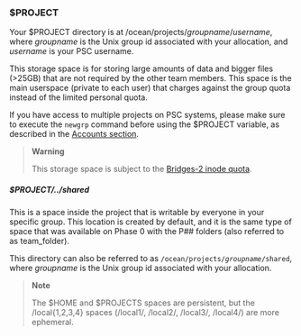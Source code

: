 

### $PROJECT
Your $PROJECT directory is at /ocean/projects/*groupname*/*username*, where *groupname* is the Unix group id associated with your allocation, and *username* is your PSC username. 

This storage space is for storing large amounts of data and bigger files (>25GB) that are not required by the other team members. This space is the main userspace (private to each user) that charges against the group quota instead of the limited personal quota.

If you have access to multiple projects on PSC systems, please make sure to execute the `newgrp` command before using the $PROJECT variable, as described in the [Accounts section](https://www.psc.edu/resources/neocortex/docs/accounts).

<div class="warning">
<blockquote>
  <strong>Warning</strong>
  <p>This storage space is subject to the <a href="https://www.psc.edu/resources/bridges-2/user-guide/#inode-quota">Bridges-2 inode quota</a>.</p>
</blockquote>
</div>

##### $PROJECT/../shared
This is a space inside the project that is writable by everyone in your specific group. This location is created by default, and it is the same type of space that was available on Phase 0 with the P## folders (also referred to as team_folder).

This directory can also be referred to as <code>/ocean/projects/<em>groupname</em>/shared</code>, where *groupname* is the Unix group id associated with your allocation.

  <blockquote>
    <strong>Note</strong>
    <p>The $HOME and $PROJECTS spaces are persistent, but the /local{1,2,3,4} spaces (/local1/, /local2/, /local3/, /local4/) are more ephemeral.</p>
  </blockquote>


